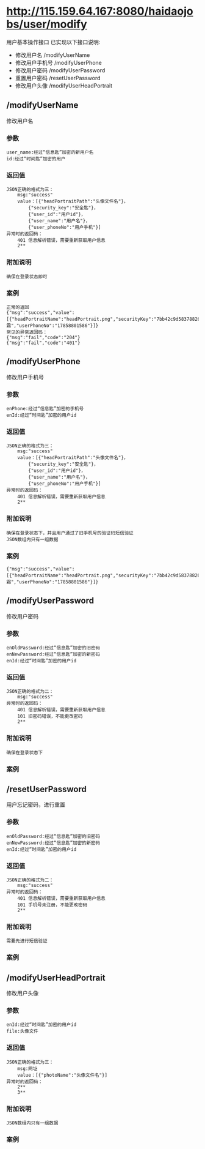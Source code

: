 # http://115.159.64.167:8080/haidaojobs/user/modify
用户基本操作接口
已实现以下接口说明:
* 修改用户名 /modifyUserName
* 修改用户手机号 /modifyUserPhone
* 修改用户密码 /modifyUserPassword
* 重置用户密码 /resetUserPassword
* 修改用户头像 /modifyUserHeadPortrait

## /modifyUserName
修改用户名
### 参数
	user_name:经过“信息匙”加密的新用户名
	id:经过“时间匙”加密的用户
### 返回值
	JSON正确的格式为三：
		msg:"success"
		value：[{"headPortraitPath":"头像文件名"}，
			{"security_key":"安全匙"}，
			{"user_id":"用户id"}，
			{"user_name":"用户名"}，
			{"user_phoneNo":"用户手机"}]
	异常时的返回码：				
		401	信息解析错误，需要重新获取用户信息
		2**
### 附加说明
	确保在登录状态即可
### 案例
	正常的返回
	{"msg":"success","value":[{"headPortraitName":"headPortrait.png","securityKey":"7bb42c9d58378826XGYNWMROSCFXG","userId":1,"userName":"冥霜","userPhoneNo":"17858801586"}]}
	常见的异常返回码：
	{"msg":"fail","code":"204"}
	{"msg":"fail","code":"401"}

## /modifyUserPhone
修改用户手机号
### 参数
	enPhone:经过“信息匙”加密的手机号
	enId:经过“时间匙”加密的用户id
### 返回值
	JSON正确的格式为三：
		msg:"success"
		value：[{"headPortraitPath":"头像文件名"}，
			{"security_key":"安全匙"}，
			{"user_id":"用户id"}，
			{"user_name":"用户名"}，
			{"user_phoneNo":"用户手机"}]
	异常时的返回码：			
		401	信息解析错误，需要重新获取用户信息
		2**
### 附加说明
	确保在登录状态下，并且用户通过了旧手机号的验证码短信验证
	JSON数组内只有一组数据
### 案例
	{"msg":"success","value":[{"headPortraitName":"headPortrait.png","securityKey":"7bb42c9d58378826XGYNWMROSCFXG","userId":1,"userName":"冥霜","userPhoneNo":"17858801586"}]}

## /modifyUserPassword
修改用户密码
### 参数
	enOldPassword:经过“信息匙”加密的旧密码
	enNewPassword:经过“信息匙”加密的新密码
	enId:经过“时间匙”加密的用户id
### 返回值
	JSON正确的格式为二：
		msg:"success"
	异常时的返回码：				
		401	信息解析错误，需要重新获取用户信息
		101	旧密码错误，不能更改密码
		2**
### 附加说明
	确保在登录状态下
### 案例

## /resetUserPassword
用户忘记密码，进行重置
### 参数
	enOldPassword:经过“信息匙”加密的旧密码
	enNewPassword:经过“信息匙”加密的新密码
	enId:经过“时间匙”加密的用户id
### 返回值
	JSON正确的格式为二：
		msg:"success"
	异常时的返回码：				
		401	信息解析错误，需要重新获取用户信息
		101	手机号未注册，不能更改密码
		2**
### 附加说明
	需要先进行短信验证
### 案例

## /modifyUserHeadPortrait
修改用户头像
### 参数
	enId:经过“时间匙”加密的用户id
	file:头像文件
### 返回值
	JSON正确的格式为三：
		msg:网址
		value：[{"photoName":"头像文件名"}]
	异常时的返回码：
		2**
		3**
### 附加说明
	JSON数组内只有一组数据
### 案例
